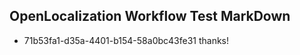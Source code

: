 ## OpenLocalization Workflow Test MarkDown
* 71b53fa1-d35a-4401-b154-58a0bc43fe31 thanks!

<!--HONumber=Sep16_HO1-->


